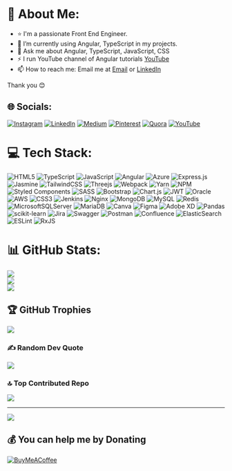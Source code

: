 # 💫 About Me:
- ⭐ I'm a passionate Front End Engineer.
- 🔭 I’m currently using Angular, TypeScript in my projects.
- 💬 Ask me about Angular, TypeScript, JavaScript, CSS
- ⚡ I run YouTube channel of Angular tutorials [YouTube](https://openinapp.co/brogrammer) 
- 📫 How to reach me: Email me at [Email](mailto:dnyaneshwargiri510@gmail.com) or [LinkedIn](https://in.linkedin.com/in/dnyaneshwargiri)

Thank you 😊


## 🌐 Socials:
[![Instagram](https://img.shields.io/badge/Instagram-%23E4405F.svg?logo=Instagram&logoColor=white)](https://instagram.com/dnyaneshwar_giri_) [![LinkedIn](https://img.shields.io/badge/LinkedIn-%230077B5.svg?logo=linkedin&logoColor=white)](https://linkedin.com/in/dnyaneshwargiri) [![Medium](https://img.shields.io/badge/Medium-12100E?logo=medium&logoColor=white)](https://medium.com/@dnyaneshwargiri510) [![Pinterest](https://img.shields.io/badge/Pinterest-%23E60023.svg?logo=Pinterest&logoColor=white)](https://pinterest.com/dnyaneshwargir) [![Quora](https://img.shields.io/badge/Quora-%23B92B27.svg?logo=Quora&logoColor=white)](https://quora.com/profile/Dnyaneshwar-Giri-3) [![YouTube](https://img.shields.io/badge/YouTube-%23FF0000.svg?logo=YouTube&logoColor=white)](https://youtube.com/@brogrammers) 

# 💻 Tech Stack:
![HTML5](https://img.shields.io/badge/html5-%23E34F26.svg?style=flat-square&logo=html5&logoColor=white) ![TypeScript](https://img.shields.io/badge/typescript-%23007ACC.svg?style=flat-square&logo=typescript&logoColor=white) ![JavaScript](https://img.shields.io/badge/javascript-%23323330.svg?style=flat-square&logo=javascript&logoColor=%23F7DF1E) ![Angular](https://img.shields.io/badge/angular-%23DD0031.svg?style=flat-square&logo=angular&logoColor=white) ![Azure](https://img.shields.io/badge/azure-%230072C6.svg?style=flat-square&logo=azure-devops&logoColor=white) ![Express.js](https://img.shields.io/badge/express.js-%23404d59.svg?style=flat-square&logo=express&logoColor=%2361DAFB) ![Jasmine](https://img.shields.io/badge/jasmine-%238A4182.svg?style=flat-square&logo=jasmine&logoColor=white) ![TailwindCSS](https://img.shields.io/badge/tailwindcss-%2338B2AC.svg?style=flat-square&logo=tailwind-css&logoColor=white) ![Threejs](https://img.shields.io/badge/threejs-black?style=flat-square&logo=three.js&logoColor=white) ![Webpack](https://img.shields.io/badge/webpack-%238DD6F9.svg?style=flat-square&logo=webpack&logoColor=black) ![Yarn](https://img.shields.io/badge/yarn-%232C8EBB.svg?style=flat-square&logo=yarn&logoColor=white) ![NPM](https://img.shields.io/badge/NPM-%23000000.svg?style=flat-square&logo=npm&logoColor=white) ![Styled Components](https://img.shields.io/badge/styled--components-DB7093?style=flat-square&logo=styled-components&logoColor=white) ![SASS](https://img.shields.io/badge/SASS-hotpink.svg?style=flat-square&logo=SASS&logoColor=white) ![Bootstrap](https://img.shields.io/badge/bootstrap-%23563D7C.svg?style=flat-square&logo=bootstrap&logoColor=white) ![Chart.js](https://img.shields.io/badge/chart.js-F5788D.svg?style=flat-square&logo=chart.js&logoColor=white) ![JWT](https://img.shields.io/badge/JWT-black?style=flat-square&logo=JSON%20web%20tokens) ![Oracle](https://img.shields.io/badge/Oracle-F80000?style=flat-square&logo=oracle&logoColor=white) ![AWS](https://img.shields.io/badge/AWS-%23FF9900.svg?style=flat-square&logo=amazon-aws&logoColor=white) ![CSS3](https://img.shields.io/badge/css3-%231572B6.svg?style=flat-square&logo=css3&logoColor=white) ![Jenkins](https://img.shields.io/badge/jenkins-%232C5263.svg?style=flat-square&logo=jenkins&logoColor=white) ![Nginx](https://img.shields.io/badge/nginx-%23009639.svg?style=flat-square&logo=nginx&logoColor=white) ![MongoDB](https://img.shields.io/badge/MongoDB-%234ea94b.svg?style=flat-square&logo=mongodb&logoColor=white) ![MySQL](https://img.shields.io/badge/mysql-%2300f.svg?style=flat-square&logo=mysql&logoColor=white) ![Redis](https://img.shields.io/badge/redis-%23DD0031.svg?style=flat-square&logo=redis&logoColor=white) ![MicrosoftSQLServer](https://img.shields.io/badge/Microsoft%20SQL%20Sever-CC2927?style=flat-square&logo=microsoft%20sql%20server&logoColor=white) ![MariaDB](https://img.shields.io/badge/MariaDB-003545?style=flat-square&logo=mariadb&logoColor=white) ![Canva](https://img.shields.io/badge/Canva-%2300C4CC.svg?style=flat-square&logo=Canva&logoColor=white) 	![Figma](https://img.shields.io/badge/figma-%23F24E1E.svg?style=flat-square&logo=figma&logoColor=white) ![Adobe XD](https://img.shields.io/badge/Adobe%20XD-470137?style=flat-square&logo=Adobe%20XD&logoColor=#FF61F6) ![Pandas](https://img.shields.io/badge/pandas-%23150458.svg?style=flat-square&logo=pandas&logoColor=white) ![scikit-learn](https://img.shields.io/badge/scikit--learn-%23F7931E.svg?style=flat-square&logo=scikit-learn&logoColor=white) ![Jira](https://img.shields.io/badge/jira-%230A0FFF.svg?style=flat-square&logo=jira&logoColor=white) ![Swagger](https://img.shields.io/badge/-Swagger-%23Clojure?style=flat-square&logo=swagger&logoColor=white) ![Postman](https://img.shields.io/badge/Postman-FF6C37?style=flat-square&logo=postman&logoColor=white) ![Confluence](https://img.shields.io/badge/confluence-%23172BF4.svg?style=flat-square&logo=confluence&logoColor=white) ![ElasticSearch](https://img.shields.io/badge/-ElasticSearch-005571?style=flat-square&logo=elasticsearch) ![ESLint](https://img.shields.io/badge/ESLint-4B3263?style=flat-square&logo=eslint&logoColor=white) ![RxJS](https://img.shields.io/badge/rxjs-%23B7178C.svg?style=flat-square&logo=reactivex&logoColor=white)
# 📊 GitHub Stats:
![](https://github-readme-stats.vercel.app/api?username=dnyaneshwargiri&theme=dark&hide_border=true&include_all_commits=true&count_private=true)<br/>
![](https://github-readme-streak-stats.herokuapp.com/?user=dnyaneshwargiri&theme=dark&hide_border=true)<br/>
![](https://github-readme-stats.vercel.app/api/top-langs/?username=dnyaneshwargiri&theme=dark&hide_border=true&include_all_commits=true&count_private=true&layout=compact)

## 🏆 GitHub Trophies
![](https://github-profile-trophy.vercel.app/?username=dnyaneshwargiri&theme=chalk&no-frame=true&no-bg=true&margin-w=4)

### ✍️ Random Dev Quote
![](https://quotes-github-readme.vercel.app/api?type=horizontal&theme=merko)

### 🔝 Top Contributed Repo
![](https://github-contributor-stats.vercel.app/api?username=dnyaneshwargiri&limit=5&theme=chalk&combine_all_yearly_contributions=true)

---
[![](https://visitcount.itsvg.in/api?id=dnyaneshwargiri&icon=2&color=1)](https://visitcount.itsvg.in)

  ## 💰 You can help me by Donating
  [![BuyMeACoffee](https://img.shields.io/badge/Buy%20Me%20a%20Coffee-ffdd00?style=for-the-badge&logo=buy-me-a-coffee&logoColor=black)](https://buymeacoffee.com/https://www.buymeacoffee.com/dnyaneshwargiri) 

  
<!-- Proudly created with GPRM ( https://gprm.itsvg.in ) -->
